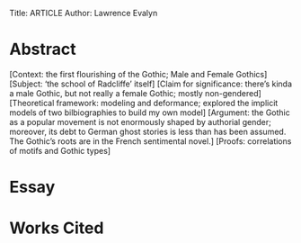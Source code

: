Title: ARTICLE
Author: Lawrence Evalyn

# Abstract #

[Context: the first flourishing of the Gothic; Male and Female Gothics] [Subject: ‘the school of Radcliffe’ itself] [Claim for significance: there’s kinda a male Gothic, but not really a female Gothic; mostly non-gendered] [Theoretical framework: modeling and deformance; explored the implicit models of two bilbiographies to build my own model] [Argument: the Gothic as a popular movement is not enormously shaped by authorial gender; moreover, its debt to German ghost stories is less than has been assumed. The Gothic’s roots are in the French sentimental novel.] [Proofs: correlations of motifs and Gothic types]

# Essay #

# Works Cited #